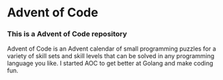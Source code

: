 # Advent of Code

### This is a Advent of Code repository
Advent of Code is an Advent calendar of small programming puzzles for a variety of skill sets and skill levels that can be solved in any programming language you like. I started AOC to get better at Golang and make coding fun.
